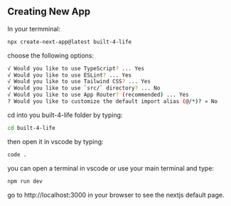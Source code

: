 ## Creating New App

In your termminal:

```bash
npx create-next-app@latest built-4-life
```

choose the following options:

```bash
√ Would you like to use TypeScript? ... Yes
√ Would you like to use ESLint? ... Yes
√ Would you like to use Tailwind CSS? ... Yes
√ Would you like to use `src/` directory? ... No
√ Would you like to use App Router? (recommended) ... Yes
? Would you like to customize the default import alias (@/*)? » No
```

cd into you built-4-life folder by typing:

```bash
cd built-4-life
```

then open it in vscode by typing:

```bash
code .
```

you can open a terminal in vscode or use your main terminal and type:

```bash
npm run dev
```

go to http://localhost:3000 in your browser to see the nextjs default page.
